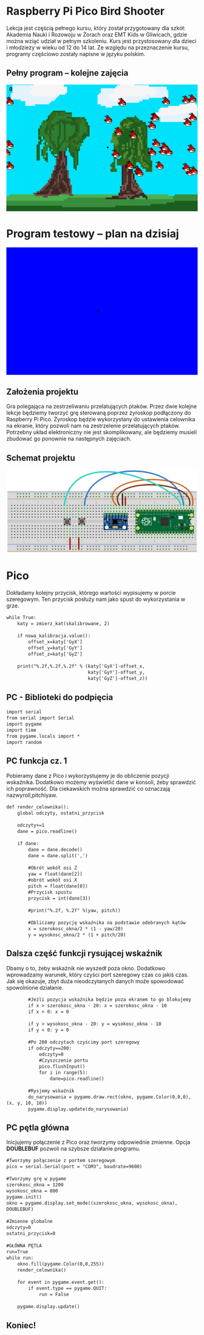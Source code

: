 # Raspberry Pi Pico Bird Shooter

Lekcja jest częścią pełnego kursu, który został przygotowany dla szkół: Akademia Nauki i Rozowoju w Żorach oraz EMT Kids w Gliwicach, gdzie można wziąć udział w pełnym szkoleniu. Kurs jest przystosowany dla dzieci i młodzieży w wieku od 12 do 14 lat. Ze względu na przeznaczenie kursu, programy częściowo zostały napisne w języku polskim.

## Pełny program – kolejne zajęcia
![](img/Obraz1.gif)

# Program testowy – plan na dzisiaj
![](img/Obraz2.gif)

## Założenia projektu

Gra polegająca na zestrzeliwaniu przelatujących ptaków\. Przez dwie kolejne lekcje będziemy tworzyć grę sterowaną poprzez żyroskop podłączony do Raspberry Pi Pico\. Żyroskop będzie wykorzystany do ustawienia celownika na ekranie\, który pozwoli nam na zestrzelenie przelatujących ptaków\. Potrzebny układ elektroniczny nie jest skomplikowany\, ale będziemy musieli zbudować go ponownie na następnych zajęciach\.



## Schemat projektu

![](img/Obraz3.png)

# Pico

Dokładamy kolejny przycisk\, którego wartości wypisujemy w porcie szeregowym\.
Ten przycisk posłuży nam jako spust do wykorzystania w grze\.

```
while True:
    katy = zmierz_kat(skalibrowane, 2)
 
    if nowa_kalibracja.value():
        offset_x=katy['GyX']
        offset_y=katy['GyY']
        offset_z=katy['GyZ']
    
    print("%.2f,%.2f,%.2f" % (katy['GyX']-offset_x,
                              katy['GyY']-offset_y,
                              katy['GyZ']-offset_z))
```

## PC - Biblioteki do podpięcia

```
import serial
from serial import Serial
import pygame
import time
from pygame.locals import *
import random
```


## PC funkcja cz. 1

Pobieramy dane z Pico i wykorzystujemy je do obliczenie pozycji wskaźnika\. Dodatkowo możemy wyświetlić dane w konsoli\, żeby sprawdzić ich poprawność\. Dla ciekawskich można sprawdzić co oznaczają nazwyroll\,pitchiyaw\.

```
def render_celownika():
    global odczyty, ostatni_przycisk

    odczyty+=1
    dane = pico.readline()

    if dane:
        dane = dane.decode()
        dane = dane.split(',')

        #Obrót wokół osi Z
        yaw = float(dane[2])
        #obrót wokół osi X
        pitch = float(dane[0])
        #Przycisk spustu
        przycisk = int(dane[3])

        #print("%.2f, %.2f" %(yaw, pitch))

        #Obliczamy pozycję wskaźnika na podstawie odebranych kątów
        x = szerokosc_okna/2 * (1 - yaw/20)
        y = wysokosc_okna/2 * (1 + pitch/20)
```

## Dalsza część funkcji rysującej wskaźnik

Dbamy o to\, żeby wskaźnik nie wyszedł poza okno\. Dodatkowo wprowadzamy warunek\, który czyści port szeregowy czas co jakiś czas\. Jak się okazuje\, zbyt duża nieodczytanych danych może spowodować spowolnione działanie\.

```
        #Jeżli pozycja wskaźnika będzie poza ekranem to go blokujemy
        if x > szerokosc_okna - 20: x = szerokosc_okna - 10
        if x < 0: x = 0

        if y > wysokosc_okna - 20: y = wysokosc_okna - 10
        if y < 0: y = 0

        #Po 200 odczytach czyścimy port szeregowy 
        if odczyty==200:
            odczyty=0
            #Czyszczenie portu 
            pico.flushInput()
            for i in range(5):
                dane=pico.readline()

        #Rysjemy wskaźnik
        do_narysowania = pygame.draw.rect(okno, pygame.Color(0,0,0),(x, y, 10, 10))
        pygame.display.update(do_narysowania)
```

## PC pętla główna

Inicjujemy połączenie z Pico oraz tworzymy odpowiednie zmienne\. Opcja __DOUBLEBUF__ pozwoli na szybsze działanie programu\.

```
#Tworzymy połączenie z portem szeregowym 
pico = serial.Serial(port = "COM3", baudrate=9600)

#Tworzymy grę w pygame
szerokosc_okna = 1200
wysokosc_okna = 800
pygame.init()
okno = pygame.display.set_mode((szerokosc_okna, wysokosc_okna), DOUBLEBUF)

#Zmienne globalne
odczyty=0
ostatni_przycisk=0

#GŁÓWNA PĘTLA
run=True
while run:
    okno.fill(pygame.Color(0,0,255))
    render_celownika()
    
    for event in pygame.event.get():
        if event.type == pygame.QUIT:
            run = False
                    
    pygame.display.update()
```

## Koniec!

